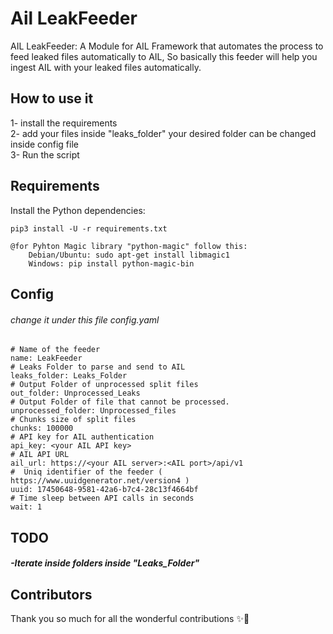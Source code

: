 # Ail LeakFeeder

AIL LeakFeeder: A Module for AIL Framework that automates the process to feed leaked files automatically to AIL, So basically this feeder will help you ingest AIL with your leaked files automatically.


## How to use it

1- install the requirements<br />
2- add your files inside "leaks_folder" your desired folder can be changed inside config file<br />
3- Run the script

## Requirements

Install the Python dependencies:

```
pip3 install -U -r requirements.txt

@for Pyhton Magic library "python-magic" follow this:
    Debian/Ubuntu: sudo apt-get install libmagic1 
    Windows: pip install python-magic-bin

```
## Config 
###### change it under this file config.yaml

```
# Name of the feeder
name: LeakFeeder
# Leaks Folder to parse and send to AIL
leaks_folder: Leaks_Folder
# Output Folder of unprocessed split files
out_folder: Unprocessed_Leaks
# Output Folder of file that cannot be processed.
unprocessed_folder: Unprocessed_files
# Chunks size of split files
chunks: 100000
# API key for AIL authentication
api_key: <your AIL API key>
# AIL API URL
ail_url: https://<your AIL server>:<AIL port>/api/v1
#  Uniq identifier of the feeder ( https://www.uuidgenerator.net/version4 )
uuid: 17450648-9581-42a6-b7c4-28c13f4664bf
# Time sleep between API calls in seconds
wait: 1
```

## TODO

##### -Iterate inside folders inside "Leaks_Folder"

## Contributors

Thank you so much for all the wonderful contributions ✨🌟

